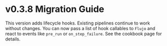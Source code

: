 # v0.3.8 Migration Guide

This version adds lifecycle hooks. Existing pipelines continue to work without changes.
You can now pass a list of hook callables to `Flujo` and react to events like
`pre_run` or `on_step_failure`. See the cookbook page for details.
